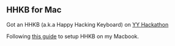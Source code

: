 ## HHKB for Mac

Got an HHKB (a.k.a Happy Hacking Keyboard) on [YY Hackathon](http://hackathon.yy.com)

Following [this guide](http://yannisxu.me/post/hhkb-chun-xiao-bai-ru-keng-zhi-nan) to setup HHKB on my Macbook.
